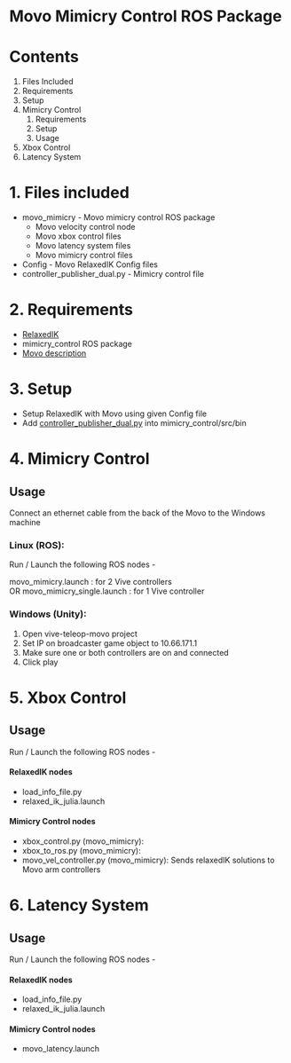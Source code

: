 # Movo Mimicry Control ROS Package

# Contents
1. Files Included
2. Requirements
3. Setup
4. Mimicry Control
    1. Requirements
    2. Setup
    3. Usage
5. Xbox Control
6. Latency System

# 1. Files included

* movo_mimicry - Movo mimicry control ROS package
    * Movo velocity control node
    * Movo xbox control files
    * Movo latency system files
    * Movo mimicry control files
* Config - Movo RelaxedIK Config files
* controller_publisher_dual.py - Mimicry control file

# 2. Requirements
* [RelaxedIK](https://github.com/uwgraphics/relaxed_ik)
* mimicry_control ROS package
* [Movo description](https://github.com/Kinovarobotics/kinova-movo)

# 3. Setup
* Setup RelaxedIK with Movo using given Config file
* Add [controller_publisher_dual.py](../controller_publisher_dual.py) into mimicry_control/src/bin

# 4. Mimicry Control

## Usage

Connect an ethernet cable from the back of the 
Movo to the Windows machine

### Linux (ROS):

Run / Launch the following ROS nodes -

movo_mimicry.launch : for 2 Vive controllers  
OR
movo_mimicry_single.launch : for 1 Vive controller


### Windows (Unity):
1. Open vive-teleop-movo project
2. Set IP on broadcaster game object to 10.66.171.1
3. Make sure one or both controllers are on and connected
4. Click play

# 5. Xbox Control

## Usage

Run / Launch the following ROS nodes -

#### RelaxedIK nodes
* load_info_file.py
* relaxed_ik_julia.launch

#### Mimicry Control nodes
* xbox_control.py (movo_mimicry):
* xbox_to_ros.py (movo_mimicry):
* movo_vel_controller.py (movo_mimicry): Sends relaxedIK solutions to Movo arm controllers

# 6. Latency System

## Usage

Run / Launch the following ROS nodes -

#### RelaxedIK nodes
* load_info_file.py
* relaxed_ik_julia.launch

#### Mimicry Control nodes
* movo_latency.launch